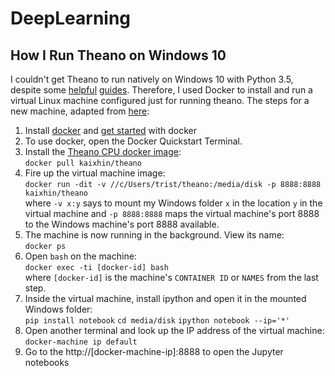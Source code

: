 # DeepLearning

## How I Run Theano on Windows 10

I couldn't get Theano to run natively on Windows 10 with Python 3.5, 
despite some [helpful][blog-guide] [guides][reddit-guide]. Therefore, I 
used Docker to install and run a virtual Linux machine configured just for 
running theano. The steps for a new machine, adapted from [here][so-ipython]:

1. Install [docker](https://www.docker.com/docker-toolbox) and 
   [get started](https://docs.docker.com/engine/installation/windows/) with docker
2. To use docker, open the Docker Quickstart Terminal.
3. Install the [Theano CPU docker image][docker-theano]:  
   `docker pull kaixhin/theano`
4. Fire up the virtual machine image:  
   `docker run -dit -v //c/Users/trist/theano:/media/disk -p 8888:8888 kaixhin/theano`  
   where `-v x:y` says to mount my Windows folder `x` in the 
   location `y` in the virtual machine and `-p 8888:8888` maps the virtual 
   machine's port 8888 to the Windows machine's port 8888 available. 
5. The machine is now running in the background. View its name:  
   `docker ps`
6. Open `bash` on the machine:  
   `docker exec -ti [docker-id] bash`  
   where `[docker-id]` is the machine's `CONTAINER ID` or `NAMES` from the last step.
7. Inside the virtual machine, install ipython and open it in the mounted Windows folder:  
   `pip install notebook`
   `cd media/disk`
   `ipython notebook --ip='*'`
8. Open another terminal and look up the IP address of the virtual machine:  
   `docker-machine ip default`
9. Go to the http://[docker-machine-ip]:8888 to open the Jupyter notebooks

[blog-guide]: http://blog.ihsgnef.tk/theano-cuda-windows/
[reddit-guide]: https://www.reddit.com/r/MachineLearning/comments/3hkv2b/most_recent_way_to_install_theano_for_windows_10/
[docker-theano]: http://deeplearning.net/software/theano/install.html#docker-images
[so-ipython]: https://stackoverflow.com/questions/33616094/tensorflow-is-it-or-will-it-sometime-soon-be-compatible-with-a-windows-work/33635663#33635663

